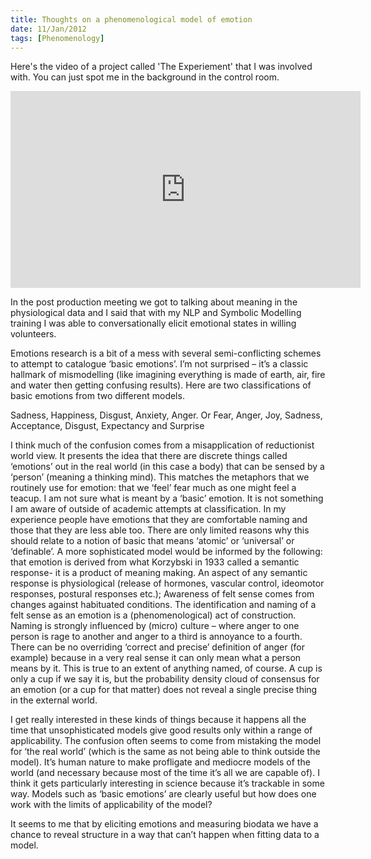 ```yaml
--- 
title: Thoughts on a phenomenological model of emotion
date: 11/Jan/2012
tags: [Phenomenology]
---
```


Here's the video of a project called 'The Experiement' that I was involved with.  You can just spot me in the background in the control room.

<iframe width="560" height="315" src="http://www.youtube.com/embed/AhdQD8tZo7o" frameborder="0" allowfullscreen></iframe>

In the post production meeting we got to talking about meaning in the physiological data and I said that with my NLP and Symbolic Modelling training I was able to conversationally elicit emotional states in willing volunteers.  

Emotions research is a bit of a mess with several semi-conflicting schemes to attempt to catalogue ‘basic emotions’.  I’m not surprised – it’s a classic hallmark of  mismodelling (like imagining everything is made of earth, air, fire and water then getting confusing results).   Here are two classifications of basic emotions from two different models.

Sadness, Happiness, Disgust, Anxiety, Anger.
Or
Fear, Anger, Joy, Sadness, Acceptance, Disgust, Expectancy and Surprise

I think much of the confusion comes from a misapplication of reductionist world view.  It presents the idea that there are discrete things called ‘emotions’ out in the real world (in this case a body) that can be sensed by a ‘person’ (meaning a thinking mind).    This matches the metaphors that we routinely use for emotion: that we ‘feel’ fear much as one might feel a teacup.   I am not sure what is meant by a ‘basic’ emotion.  It is not something I am aware of outside of academic attempts at classification.  In my experience people have emotions that they are comfortable naming and those that they are less able too.  There are only limited reasons why this should relate to a notion of basic that means ‘atomic’ or ‘universal’ or ‘definable’.   A more sophisticated model would be informed by the following:  that emotion is derived from what Korzybski in 1933 called a semantic response-  it is a product of meaning making.  An aspect of any semantic response is physiological (release of hormones, vascular control, ideomotor responses, postural responses etc.); Awareness of felt sense comes from changes against habituated conditions.  The identification and naming  of a felt sense as an emotion is a (phenomenological) act of construction.  Naming is strongly influenced by (micro) culture – where anger to one person is rage to another and anger to a third is annoyance to a fourth.  There can be no overriding ‘correct and precise’ definition of anger (for example) because in a very real sense it can only mean what a person means by it.  This is true to an extent of anything named, of course.  A cup is only a cup if we say  it is, but the probability density cloud of consensus for an emotion (or a cup for that matter) does not reveal a single precise thing in the external world. 

I get really interested in these kinds of things because it happens all the time that unsophisticated models give good results only within a range of applicability.  The confusion often seems to come from mistaking the model for ‘the real world’ (which is the same as not being able to think outside the model).  It’s human nature to make profligate and mediocre models of the world (and necessary because most of the time it’s all we are capable of).  I think it gets particularly interesting in science because it’s trackable in some way.  Models such as ‘basic emotions’ are clearly useful but how does one work with the limits of applicability of the model?

It seems to me that by eliciting emotions and measuring biodata we have a chance to reveal structure in a way that can’t happen when fitting data to a model.


